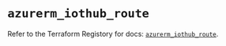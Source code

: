 # `azurerm_iothub_route`

Refer to the Terraform Registory for docs: [`azurerm_iothub_route`](https://registry.terraform.io/providers/hashicorp/azurerm/3.60.0/docs/resources/iothub_route).
